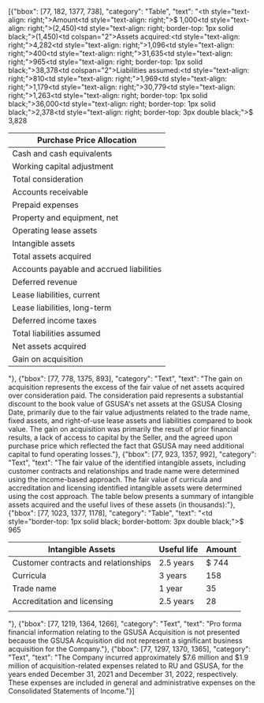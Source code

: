 [{"bbox": [77, 182, 1377, 738], "category": "Table", "text": "<table><thead><tr><th>Purchase Price Allocation</th><th style=\"text-align: right;\">Amount</th></tr></thead><tbody><tr><td>Cash and cash equivalents</td><td style=\"text-align: right;\">$ 1,000</td></tr><tr><td>Working capital adjustment</td><td style=\"text-align: right;\">(2,450)</td></tr><tr><td>Total consideration</td><td style=\"text-align: right; border-top: 1px solid black;\">(1,450)</td></tr><tr><td colspan=\"2\">Assets acquired:</td></tr><tr><td>Accounts receivable</td><td style=\"text-align: right;\">4,282</td></tr><tr><td>Prepaid expenses</td><td style=\"text-align: right;\">1,096</td></tr><tr><td>Property and equipment, net</td><td style=\"text-align: right;\">400</td></tr><tr><td>Operating lease assets</td><td style=\"text-align: right;\">31,635</td></tr><tr><td>Intangible assets</td><td style=\"text-align: right;\">965</td></tr><tr><td>Total assets acquired</td><td style=\"text-align: right; border-top: 1px solid black;\">38,378</td></tr><tr><td colspan=\"2\">Liabilities assumed:</td></tr><tr><td>Accounts payable and accrued liabilities</td><td style=\"text-align: right;\">810</td></tr><tr><td>Deferred revenue</td><td style=\"text-align: right;\">1,969</td></tr><tr><td>Lease liabilities, current</td><td style=\"text-align: right;\">1,179</td></tr><tr><td>Lease liabilities, long-term</td><td style=\"text-align: right;\">30,779</td></tr><tr><td>Deferred income taxes</td><td style=\"text-align: right;\">1,263</td></tr><tr><td>Total liabilities assumed</td><td style=\"text-align: right; border-top: 1px solid black;\">36,000</td></tr><tr><td>Net assets acquired</td><td style=\"text-align: right; border-top: 1px solid black;\">2,378</td></tr><tr><td>Gain on acquisition</td><td style=\"text-align: right; border-top: 3px double black;\">$ 3,828</td></tr></tbody></table>"}, {"bbox": [77, 778, 1375, 893], "category": "Text", "text": "The gain on acquisition represents the excess of the fair value of net assets acquired over consideration paid. The consideration paid represents a substantial discount to the book value of GSUSA's net assets at the GSUSA Closing Date, primarily due to the fair value adjustments related to the trade name, fixed assets, and right-of-use lease assets and liabilities compared to book value. The gain on acquisition was primarily the result of prior financial results, a lack of access to capital by the Seller, and the agreed upon purchase price which reflected the fact that GSUSA may need additional capital to fund operating losses."}, {"bbox": [77, 923, 1357, 992], "category": "Text", "text": "The fair value of the identified intangible assets, including customer contracts and relationships and trade name were determined using the income-based approach. The fair value of curricula and accreditation and licensing identified intangible assets were determined using the cost approach. The table below presents a summary of intangible assets acquired and the useful lives of these assets (in thousands):"}, {"bbox": [77, 1023, 1377, 1178], "category": "Table", "text": "<table><thead><tr><th>Intangible Assets</th><th>Useful life</th><th>Amount</th></tr></thead><tbody><tr><td>Customer contracts and relationships</td><td>2.5 years</td><td>$ 744</td></tr><tr><td>Curricula</td><td>3 years</td><td>158</td></tr><tr><td>Trade name</td><td>1 year</td><td>35</td></tr><tr><td>Accreditation and licensing</td><td>2.5 years</td><td>28</td></tr><tr><td></td><td></td><td style=\"border-top: 1px solid black; border-bottom: 3px double black;\">$ 965</td></tr></tbody></table>"}, {"bbox": [77, 1219, 1364, 1266], "category": "Text", "text": "Pro forma financial information relating to the GSUSA Acquisition is not presented because the GSUSA Acquisition did not represent a significant business acquisition for the Company."}, {"bbox": [77, 1297, 1370, 1365], "category": "Text", "text": "The Company incurred approximately $7.6 million and $1.9 million of acquisition-related expenses related to RU and GSUSA, for the years ended December 31, 2021 and December 31, 2022, respectively. These expenses are included in general and administrative expenses on the Consolidated Statements of Income."}]